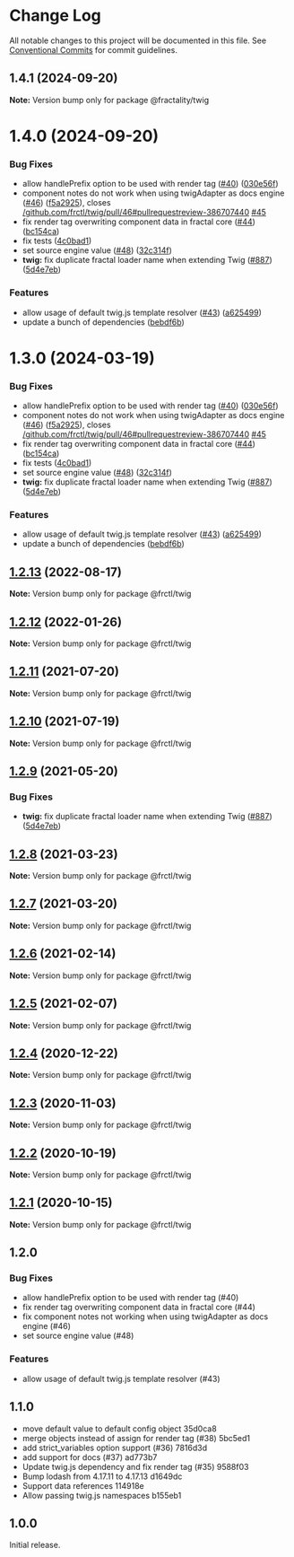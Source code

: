 # Change Log

All notable changes to this project will be documented in this file.
See [Conventional Commits](https://conventionalcommits.org) for commit guidelines.

## 1.4.1 (2024-09-20)

**Note:** Version bump only for package @fractality/twig

# 1.4.0 (2024-09-20)

### Bug Fixes

-   allow handlePrefix option to be used with render tag ([#40](https://github.com/frctl/fractal/issues/40)) ([030e56f](https://github.com/frctl/fractal/commit/030e56fd1e92322f2311d970b8d261c3477c179d))
-   component notes do not work when using twigAdapter as docs engine ([#46](https://github.com/frctl/fractal/issues/46)) ([f5a2925](https://github.com/frctl/fractal/commit/f5a292552a19d5ee41b6ce68a6f273fa87caa47f)), closes [/github.com/frctl/twig/pull/46#pullrequestreview-386707440](https://github.com//github.com/frctl/twig/pull/46/issues/pullrequestreview-386707440) [#45](https://github.com/frctl/fractal/issues/45)
-   fix render tag overwriting component data in fractal core ([#44](https://github.com/frctl/fractal/issues/44)) ([bc154ca](https://github.com/frctl/fractal/commit/bc154ca5b91c69d1542ac4b91e080f10027e66ae))
-   fix tests ([4c0bad1](https://github.com/frctl/fractal/commit/4c0bad136a096f2a31143b7a18a4062115e406c4))
-   set source engine value ([#48](https://github.com/frctl/fractal/issues/48)) ([32c314f](https://github.com/frctl/fractal/commit/32c314f789c9868019e4ecdea6661d24117bf413))
-   **twig:** fix duplicate fractal loader name when extending Twig ([#887](https://github.com/frctl/fractal/issues/887)) ([5d4e7eb](https://github.com/frctl/fractal/commit/5d4e7eb890064546e996a4a76faf6d13d96ffe15))

### Features

-   allow usage of default twig.js template resolver ([#43](https://github.com/frctl/fractal/issues/43)) ([a625499](https://github.com/frctl/fractal/commit/a6254997dbf23edf9dbe992af0ae040e4d23e22d))
-   update a bunch of dependencies ([bebdf6b](https://github.com/frctl/fractal/commit/bebdf6b11a911e2d19b165ca5ed1e06ce2160db3))

# 1.3.0 (2024-03-19)

### Bug Fixes

-   allow handlePrefix option to be used with render tag ([#40](https://github.com/frctl/fractal/issues/40)) ([030e56f](https://github.com/frctl/fractal/commit/030e56fd1e92322f2311d970b8d261c3477c179d))
-   component notes do not work when using twigAdapter as docs engine ([#46](https://github.com/frctl/fractal/issues/46)) ([f5a2925](https://github.com/frctl/fractal/commit/f5a292552a19d5ee41b6ce68a6f273fa87caa47f)), closes [/github.com/frctl/twig/pull/46#pullrequestreview-386707440](https://github.com//github.com/frctl/twig/pull/46/issues/pullrequestreview-386707440) [#45](https://github.com/frctl/fractal/issues/45)
-   fix render tag overwriting component data in fractal core ([#44](https://github.com/frctl/fractal/issues/44)) ([bc154ca](https://github.com/frctl/fractal/commit/bc154ca5b91c69d1542ac4b91e080f10027e66ae))
-   fix tests ([4c0bad1](https://github.com/frctl/fractal/commit/4c0bad136a096f2a31143b7a18a4062115e406c4))
-   set source engine value ([#48](https://github.com/frctl/fractal/issues/48)) ([32c314f](https://github.com/frctl/fractal/commit/32c314f789c9868019e4ecdea6661d24117bf413))
-   **twig:** fix duplicate fractal loader name when extending Twig ([#887](https://github.com/frctl/fractal/issues/887)) ([5d4e7eb](https://github.com/frctl/fractal/commit/5d4e7eb890064546e996a4a76faf6d13d96ffe15))

### Features

-   allow usage of default twig.js template resolver ([#43](https://github.com/frctl/fractal/issues/43)) ([a625499](https://github.com/frctl/fractal/commit/a6254997dbf23edf9dbe992af0ae040e4d23e22d))
-   update a bunch of dependencies ([bebdf6b](https://github.com/frctl/fractal/commit/bebdf6b11a911e2d19b165ca5ed1e06ce2160db3))

## [1.2.13](https://github.com/frctl/fractal/compare/@frctl/twig@1.2.12...@frctl/twig@1.2.13) (2022-08-17)

**Note:** Version bump only for package @frctl/twig

## [1.2.12](https://github.com/frctl/fractal/compare/@frctl/twig@1.2.11...@frctl/twig@1.2.12) (2022-01-26)

**Note:** Version bump only for package @frctl/twig

## [1.2.11](https://github.com/frctl/fractal/compare/@frctl/twig@1.2.10...@frctl/twig@1.2.11) (2021-07-20)

**Note:** Version bump only for package @frctl/twig

## [1.2.10](https://github.com/frctl/fractal/compare/@frctl/twig@1.2.9...@frctl/twig@1.2.10) (2021-07-19)

**Note:** Version bump only for package @frctl/twig

## [1.2.9](https://github.com/frctl/fractal/compare/@frctl/twig@1.2.8...@frctl/twig@1.2.9) (2021-05-20)

### Bug Fixes

-   **twig:** fix duplicate fractal loader name when extending Twig ([#887](https://github.com/frctl/fractal/issues/887)) ([5d4e7eb](https://github.com/frctl/fractal/commit/5d4e7eb890064546e996a4a76faf6d13d96ffe15))

## [1.2.8](https://github.com/frctl/fractal/compare/@frctl/twig@1.2.7...@frctl/twig@1.2.8) (2021-03-23)

**Note:** Version bump only for package @frctl/twig

## [1.2.7](https://github.com/frctl/fractal/compare/@frctl/twig@1.2.6...@frctl/twig@1.2.7) (2021-03-20)

**Note:** Version bump only for package @frctl/twig

## [1.2.6](https://github.com/frctl/fractal/compare/@frctl/twig@1.2.5...@frctl/twig@1.2.6) (2021-02-14)

**Note:** Version bump only for package @frctl/twig

## [1.2.5](https://github.com/frctl/fractal/compare/@frctl/twig@1.2.4...@frctl/twig@1.2.5) (2021-02-07)

**Note:** Version bump only for package @frctl/twig

## [1.2.4](https://github.com/frctl/fractal/compare/@frctl/twig@1.2.3...@frctl/twig@1.2.4) (2020-12-22)

**Note:** Version bump only for package @frctl/twig

## [1.2.3](https://github.com/frctl/fractal/compare/@frctl/twig@1.2.2...@frctl/twig@1.2.3) (2020-11-03)

**Note:** Version bump only for package @frctl/twig

## [1.2.2](https://github.com/frctl/fractal/compare/@frctl/twig@1.2.1...@frctl/twig@1.2.2) (2020-10-19)

**Note:** Version bump only for package @frctl/twig

## [1.2.1](https://github.com/frctl/fractal/compare/@frctl/twig@1.2.0...@frctl/twig@1.2.1) (2020-10-15)

**Note:** Version bump only for package @frctl/twig

## 1.2.0

### Bug Fixes

-   allow handlePrefix option to be used with render tag (#40)
-   fix render tag overwriting component data in fractal core (#44)
-   fix component notes not working when using twigAdapter as docs engine (#46)
-   set source engine value (#48)

### Features

-   allow usage of default twig.js template resolver (#43)

## 1.1.0

-   move default value to default config object 35d0ca8
-   merge objects instead of assign for render tag (#38) 5bc5ed1
-   add strict_variables option support (#36) 7816d3d
-   add support for docs (#37) ad773b7
-   Update twig.js dependency and fix render tag (#35) 9588f03
-   Bump lodash from 4.17.11 to 4.17.13 d1649dc
-   Support data references 114918e
-   Allow passing twig.js namespaces b155eb1

## 1.0.0

Initial release.
